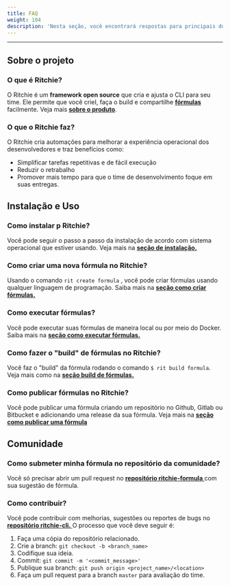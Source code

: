 ```yaml
---
title: FAQ
weight: 104
description: 'Nesta seção, você encontrará respostas para principais dúvidas sobre Ritchie.'
---
```


---

## **Sobre o projeto**

### **O que é Ritchie?**

O Ritchie é um **framework open source** que cria e ajusta o CLI para seu time. Ele permite que você crieI, faça o build e compartilhe [**fórmulas**](/docs-ritchie/pt-br/principais-conceitos/#fórmulas) facilmente. Veja mais [**sobre o produto**](/docs-ritchie/pt-br/sobre-ritchie/#de-onde-o-ritchie-veio).

### **O que o Ritchie faz?**

O Ritchie cria automações para melhorar a experiência operacional dos desenvolvedores e traz benefícios como:

* Simplificar tarefas repetitivas e de fácil execução
* Reduzir o retrabalho 
* Promover mais tempo para que o time de desenvolvimento foque em suas entregas.

## **Instalação e Uso**

### **Como instalar p Ritchie?** 

Você pode seguir o passo a passo da instalação de acordo com sistema operacional que estiver usando. Veja mais na [**seção de instalação.**](/docs-ritchie/pt-br/primeiros-passos/instalação-do-cli/)

### **Como criar uma nova fórmula no Ritchie?**

Usando o comando `rit create formula` , você pode criar fórmulas usando qualquer linguagem de programação. Saiba mais na [**seção como criar fórmulas.** ](/docs-ritchie/pt-br/como/fórmulas/criar-fórmulas/)

### **Como executar fórmulas?**

Você pode executar suas fórmulas de maneira local ou por meio do Docker. Saiba mais na [**seção como executar fórmulas.** ](/docs-ritchie/pt-br/como/fórmulas/executar-fórmulas/visao-geral/)

### **Como fazer o "build" de fórmulas no Ritchie?**

Você faz o "build" da fórmula rodando o comando `$ rit build formula`. Veja mais como na [**seção build de fórmulas.**](/docs-ritchie/pt-br/como/fórmulas/buildar-formulas/)

### **Como publicar fórmulas no Ritchie?**

Você pode publicar uma fórmula criando um repositório no Github, Gitlab ou Bitbucket e adicionando uma release da sua fórmula. Veja mais na [**seção como publicar uma fórmula**](/docs-ritchie/pt-br/como/fórmulas/publicar-fórmulas/) 

## **Comunidade**

### **Como submeter minha fórmula no repositório da comunidade?**

Você só precisar abrir um pull request no [**repositório ritchie-formula** ](https://github.com/ZupIT/ritchie-formulas) com sua sugestão de fórmula.

### **Como contribuir?**

Você pode contribuir com melhorias, sugestões ou reportes de bugs no [**repositório ritchie-cli.** ](https://github.com/ZupIT/ritchie-cli) O processo que você deve seguir é:

1. Faça uma cópia do repositório relacionado.
2. Crie a branch: `git checkout -b <branch_name>`
3. Codifique sua ideia.
4. Commit: `git commit -m '<commit_message>'`
5. Publique sua branch: `git push origin <project_name>/<location>`
6. Faça um pull request para a branch `master` para avaliação do time.
